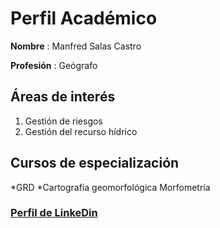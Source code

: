 # Perfil Académico

**Nombre** : Manfred Salas Castro

**Profesión** : Geógrafo

## Áreas de interés
1. Gestión de riesgos  
2. Gestión del recurso hídrico

## Cursos de especialización
*GRD
*Cartografía geomorfológica
     Morfometría
    
### [Perfil de LinkeDin](https://cr.linkedin.com/in/manfredsalascastro)


